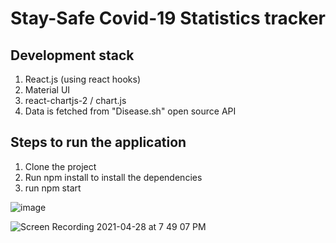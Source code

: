 # Stay-Safe Covid-19 Statistics tracker

## Development stack
1. React.js (using react hooks)
2. Material UI
3. react-chartjs-2 / chart.js
4. Data is fetched from "Disease.sh" open source API

## Steps to run the application
1. Clone the project
2. Run npm install to install the dependencies
3. run npm start


![image](https://user-images.githubusercontent.com/18328084/116419448-b14bf400-a85a-11eb-9885-07f0d3ec5418.png)


![Screen Recording 2021-04-28 at 7 49 07 PM](https://user-images.githubusercontent.com/18328084/117429061-45e1e080-af44-11eb-8956-591783bc1cfc.gif)
